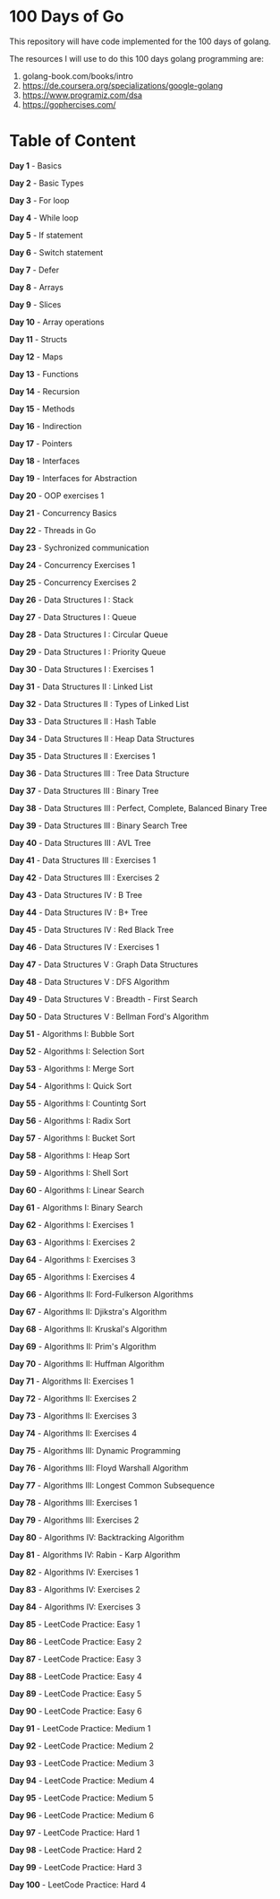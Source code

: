 # 100 Days of Go
This repository will have code implemented for the 100 days of golang.

The resources I will use to do this 100 days golang programming are: 
1. golang-book.com/books/intro
2. https://de.coursera.org/specializations/google-golang
3. https://www.programiz.com/dsa
4. https://gophercises.com/

# Table of Content
**Day 1** - Basics

**Day 2** - Basic Types

**Day 3** - For loop

**Day 4** - While loop

**Day 5** - If statement

**Day 6** - Switch statement

**Day 7** - Defer
 
**Day 8** - Arrays

**Day 9** - Slices

**Day 10** - Array operations

**Day 11** - Structs

**Day 12** - Maps

**Day 13** - Functions

**Day 14** - Recursion

**Day 15** - Methods

**Day 16** - Indirection

**Day 17** - Pointers

**Day 18** - Interfaces

**Day 19** - Interfaces for Abstraction

**Day 20** - OOP exercises 1

**Day 21** - Concurrency Basics

**Day 22** - Threads in Go

**Day 23** - Sychronized communication

**Day 24** - Concurrency Exercises 1

**Day 25** - Concurrency Exercises 2 

**Day 26** - Data Structures I : Stack

**Day 27** - Data Structures I : Queue

**Day 28** - Data Structures I : Circular Queue

**Day 29** - Data Structures I : Priority Queue

**Day 30** - Data Structures I : Exercises 1

**Day 31** - Data Structures II : Linked List

**Day 32** - Data Structures II : Types of Linked List

**Day 33** - Data Structures II : Hash Table

**Day 34** - Data Structures II : Heap Data Structures

**Day 35** - Data Structures II : Exercises 1

**Day 36** - Data Structures III : Tree Data Structure

**Day 37** - Data Structures III : Binary Tree

**Day 38** - Data Structures III : Perfect, Complete, Balanced Binary Tree 

**Day 39** - Data Structures III : Binary Search Tree

**Day 40** - Data Structures III : AVL Tree

**Day 41** - Data Structures III : Exercises 1

**Day 42** - Data Structures III : Exercises 2

**Day 43** - Data Structures IV : B Tree

**Day 44** - Data Structures IV : B+ Tree

**Day 45** - Data Structures IV : Red Black Tree

**Day 46** - Data Structures IV : Exercises 1

**Day 47** - Data Structures V : Graph Data Structures

**Day 48** - Data Structures V : DFS Algorithm

**Day 49** - Data Structures V : Breadth - First Search

**Day 50** - Data Structures V : Bellman Ford's Algorithm

**Day 51** - Algorithms I: Bubble Sort

**Day 52** - Algorithms I: Selection Sort

**Day 53** - Algorithms I: Merge Sort

**Day 54** - Algorithms I: Quick Sort

**Day 55** - Algorithms I: Countintg Sort

**Day 56** - Algorithms I: Radix Sort

**Day 57** - Algorithms I: Bucket Sort

**Day 58** - Algorithms I: Heap Sort

**Day 59** - Algorithms I: Shell Sort

**Day 60** - Algorithms I: Linear Search

**Day 61** - Algorithms I: Binary Search

**Day 62** - Algorithms I: Exercises 1

**Day 63** - Algorithms I: Exercises 2

**Day 64** - Algorithms I: Exercises 3

**Day 65** - Algorithms I: Exercises 4

**Day 66** - Algorithms II: Ford-Fulkerson Algorithms

**Day 67** - Algorithms II: Djikstra's Algorithm

**Day 68** - Algorithms II: Kruskal's Algorithm

**Day 69** - Algorithms II: Prim's Algorithm

**Day 70** - Algorithms II: Huffman Algorithm

**Day 71** - Algorithms II: Exercises 1

**Day 72** - Algorithms II: Exercises 2

**Day 73** - Algorithms II: Exercises 3

**Day 74** - Algorithms II: Exercises 4

**Day 75** - Algorithms III: Dynamic Programming

**Day 76** - Algorithms III: Floyd Warshall Algorithm

**Day 77** - Algorithms III: Longest Common Subsequence

**Day 78** - Algorithms III: Exercises 1

**Day 79** - Algorithms III: Exercises 2

**Day 80** - Algorithms IV: Backtracking Algorithm

**Day 81** - Algorithms IV: Rabin - Karp Algorithm

**Day 82** - Algorithms IV: Exercises 1

**Day 83** - Algorithms IV: Exercises 2

**Day 84** - Algorithms IV: Exercises 3

**Day 85** - LeetCode Practice: Easy 1

**Day 86** - LeetCode Practice: Easy 2

**Day 87** - LeetCode Practice: Easy 3

**Day 88** - LeetCode Practice: Easy 4

**Day 89** - LeetCode Practice: Easy 5

**Day 90** - LeetCode Practice: Easy 6

**Day 91** - LeetCode Practice: Medium 1

**Day 92** - LeetCode Practice: Medium 2

**Day 93** - LeetCode Practice: Medium 3

**Day 94** - LeetCode Practice: Medium 4

**Day 95** - LeetCode Practice: Medium 5

**Day 96** - LeetCode Practice: Medium 6

**Day 97** - LeetCode Practice: Hard 1

**Day 98** - LeetCode Practice: Hard 2

**Day 99** - LeetCode Practice: Hard 3

**Day 100** - LeetCode Practice: Hard 4
